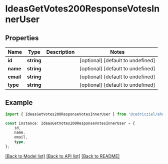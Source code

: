 # IdeasGetVotes200ResponseVotesInnerUser


## Properties

Name | Type | Description | Notes
------------ | ------------- | ------------- | -------------
**id** | **string** |  | [optional] [default to undefined]
**name** | **string** |  | [optional] [default to undefined]
**email** | **string** |  | [optional] [default to undefined]
**type** | **string** |  | [optional] [default to undefined]

## Example

```typescript
import { IdeasGetVotes200ResponseVotesInnerUser } from '@cedricziel/aha-js';

const instance: IdeasGetVotes200ResponseVotesInnerUser = {
    id,
    name,
    email,
    type,
};
```

[[Back to Model list]](../README.md#documentation-for-models) [[Back to API list]](../README.md#documentation-for-api-endpoints) [[Back to README]](../README.md)
